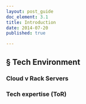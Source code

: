 ```yaml
---
layout: post_guide
doc_element: 3.1
title: Introduction
date: 2014-07-20
published: true

---
```


## &sect; Tech Environment

### Cloud v Rack Servers

### Tech expertise (ToR)

